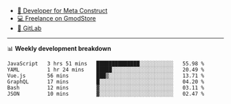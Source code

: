 - [🎈 Developer for Meta Construct](https://metastruct.net)
- [💻 Freelance on GmodStore](https://www.gmodstore.com/users/Tenrys)
- [🦊 GitLab](https://gitlab.com/Tenrys)

---

📊 **Weekly development breakdown**
<!--START_SECTION:waka-->

```text
JavaScript   3 hrs 51 mins   ██████████████░░░░░░░░░░░   55.98 %
YAML         1 hr 24 mins    █████░░░░░░░░░░░░░░░░░░░░   20.49 %
Vue.js       56 mins         ███▒░░░░░░░░░░░░░░░░░░░░░   13.71 %
GraphQL      17 mins         █░░░░░░░░░░░░░░░░░░░░░░░░   04.20 %
Bash         12 mins         ▓░░░░░░░░░░░░░░░░░░░░░░░░   03.11 %
JSON         10 mins         ▓░░░░░░░░░░░░░░░░░░░░░░░░   02.47 %
```

<!--END_SECTION:waka-->
